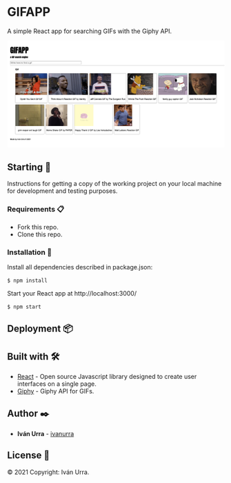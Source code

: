 # GIFAPP

A simple React app for searching GIFs with the Giphy API.

![Screenshot](public/GifApp.png)

## Starting 🚀

Instructions for getting a copy of the working project on your local machine for development and testing purposes.

### Requirements 📋

* Fork this repo.
* Clone this repo.

### Installation 🔧

Install all dependencies described in package.json:

```
$ npm install
```

Start your React app at http://localhost:3000/

```
$ npm start
```

## Deployment 📦



## Built with 🛠️

* [React](https://reactjs.org/) - Open source Javascript library designed to create user interfaces on a single page.
* [Giphy](https://developers.giphy.com/) - Giphy API for GIFs.

## Author ✒️

* **Iván Urra** - [ivanurra](https://github.com/ivanurra)

## License 📄

© 2021 Copyright: Iván Urra.
